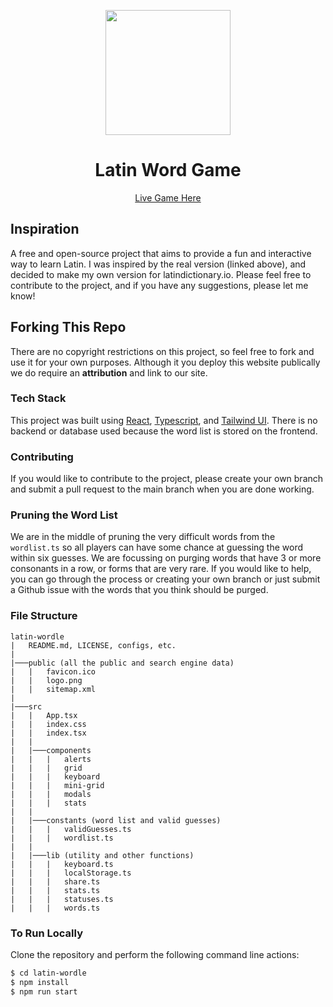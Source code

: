<p align="center">
    <img src="https://www.latindictionary.io/static/assets/img/favicon/mstile-150x150.png" width=200 height=200/>
</p>
<h1 align="center"> 
    Latin Word Game
</h1>
<p align=center>
    <a href="https://wordle.latindictionary.io/">
        Live Game Here
    </a>
</p>

## Inspiration

A free and open-source project that aims to provide a fun and interactive way to learn Latin. I was inspired by the real version (linked above), and decided to make my own version for latindictionary.io. Please feel free to contribute to the project, and if you have any suggestions, please let me know!

## Forking This Repo

There are no copyright restrictions on this project, so feel free to fork and use it for your own purposes. Although it you deploy this website publically we do require an **attribution** and link to our site.

### Tech Stack

This project was built using [React](https://reactjs.org/), [Typescript](https://www.typescriptlang.org/), and [Tailwind UI](https://tailwindui.com/). There is no backend or database used because the word list is stored on the frontend.

### Contributing

If you would like to contribute to the project, please create your own branch and submit a pull request to the main branch when you are done working.

### Pruning the Word List

We are in the middle of pruning the very difficult words from the `wordlist.ts` so all players can have some chance at guessing the word within six guesses. We are focussing on purging words that have 3 or more consonants in a row, or forms that are very rare. If you would like to help, you can go through the process or creating your own branch or just submit a Github issue with the words that you think should be purged.

### File Structure

```
latin-wordle
|   README.md, LICENSE, configs, etc.
|
|───public (all the public and search engine data)
|   |   favicon.ico
|   |   logo.png
|   |   sitemap.xml
|
|───src
|   |   App.tsx
|   |   index.css
|   |   index.tsx
|   |
|   |───components
|   |   |   alerts
|   |   |   grid
|   |   |   keyboard
|   |   |   mini-grid
|   |   |   modals
|   |   |   stats
|   |
|   |───constants (word list and valid guesses)
|   |   |   validGuesses.ts
|   |   |   wordlist.ts
|   |
|   |───lib (utility and other functions)
|   |   |   keyboard.ts
|   |   |   localStorage.ts
|   |   |   share.ts
|   |   |   stats.ts
|   |   |   statuses.ts
|   |   |   words.ts

```

### To Run Locally

Clone the repository and perform the following command line actions:

```bash
$ cd latin-wordle
$ npm install
$ npm run start
```
